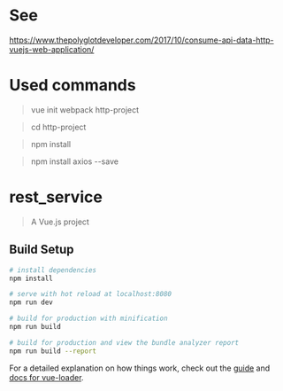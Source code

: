 # See
https://www.thepolyglotdeveloper.com/2017/10/consume-api-data-http-vuejs-web-application/

# Used commands

>vue init webpack http-project

>cd http-project

>npm install

>npm install axios --save

# rest_service

> A Vue.js project

## Build Setup

``` bash
# install dependencies
npm install

# serve with hot reload at localhost:8080
npm run dev

# build for production with minification
npm run build

# build for production and view the bundle analyzer report
npm run build --report
```

For a detailed explanation on how things work, check out the [guide](http://vuejs-templates.github.io/webpack/) and [docs for vue-loader](http://vuejs.github.io/vue-loader).
